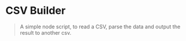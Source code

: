 # CSV Builder

> A simple node script, to read a CSV, parse the data and output the result to another csv.